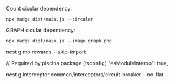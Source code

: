 Count cicular dependency:

```
npx madge dist/main.js --circular
```

GRAPH cicular dependency:

```
npx madge dist/main.js --image graph.png
```

nest g mo rewards --skip-import

// Required by piscina package (tsconfig)
"esModuleInterop": true,

nest g interceptor common/interceptors/circuit-breaker --no-flat
